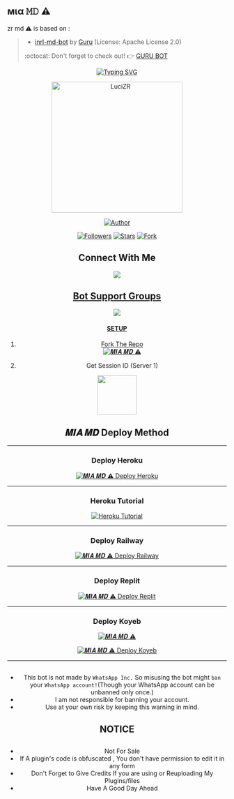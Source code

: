 ##  мια 𝙼𝙳 ⚠︎

zr md ⚠︎ is based on :
>- [inrl-md-bot](https://github.com/Guru322/GURU-BOT) by [Guru](https://github.com/I-NRL) (License: Apache License 2.0)
>
> :octocat: Don't forget to check out! :point_right: [GURU BOT](https://github.com/Guru322/GURU-BOT)
</p>
<div align="center">
<a href="https://git.io/typing-svg"><img src="https://readme-typing-svg.demolab.com?font=Ribeye&size=50&pause=1000&color=F710B1&center=true&width=910&height=100&lines=I'M+Mia MD ⚠︎;Multi+Divice+Whatsapp+Bot;Coded+By+LuciZR" alt="Typing SVG" /></a>
  
<p align="center">  
  <a href="https://whatsapp.com/channel/0029Va9S1ZW17En4Yh6hz63R">
    <img alt=LuciZR height="300" src="https://telegra.ph/file/02d1f769d1b4d992c8848.png">
   
</a> 
    
</p>

<p align="center">
<a href="https://github.com/LuciZR"><img title="Author" src="https://img.shields.io/badge/𝑴𝑰𝑨-𝑴𝑫-black?style=for-the-badge&logo=telegram"></a>
<p/>
<p align="center">
<a href="https://github.com/LuciZR?tab=followers"><img title="Followers" src="https://img.shields.io/github/followers/LuciZR?label=Followers&style=social"></a>
<a href="https://github.com/LuciZR/Mia-Md/stargazers/"><img title="Stars" src="https://img.shields.io/github/stars/LuciZR/Mia-Md?&style=social"></a>
<a href="https://github.com/LuciZR/Mia-Md/network/members"><img title="Fork" src="https://img.shields.io/github/forks/LuciZR/Mia-Md?style=social"></></a>
</p>

## Connect With Me

<p align="center">

<a href="https://api.whatsapp.com/send?phone=918293838182&text=𝙷𝚎𝚕𝚕𝚘+𝙻𝚞𝚌𝚒+𝚂𝚒𝚛"><img src="https://img.shields.io/badge/Contact Luci-25D366?style=for-the-badge&logo=whatsapp&logoColor=white" />

</p>



## Bot Support Groups
<p align="center">
 
<a href="https://whatsapp.com/channel/0029Va9S1ZW17En4Yh6hz63R"><img src="https://img.shields.io/badge/Join support Channel-25D366?style=for-the-badge&logo=whatsapp&logoColor=white" />

</p>

#### SETUP

1. Fork The Repo
    <br>
<a href="https://github.com/LuciZR/ZR-MD/fork"><img title="𝑴𝑰𝑨 𝑴𝑫 ⚠︎" src="https://img.shields.io/badge/Fork Repo-100000?style=for-the-badge&logo=scan&logoColor=white&labelColor=black&color=black"></a>

2. Get Session ID (Server 1)

<a href="https://zr-md.koyeb.app/code.zr"><img src="https://telegra.ph/file/65d614cc6911f9f8fc3f0.png" align="center" width="90" /> </a>
## 𝑴𝑰𝑨 𝑴𝑫 Deploy Method

---
### Deploy Heroku 

<a href="https://heroku.com/deploy?=https://github.com/LuciZR/Mia-Md"><img title="𝑴𝑰𝑨 𝑴𝑫 ⚠︎ Deploy Heroku" src="https://img.shields.io/badge/DEPLOY HEROKU-h?color=black&style=for-the-badge&logo=heroku"></a>

---
### Heroku Tutorial

<a href="https://i.imgur.com/qeZ1f50.jpg"><img title="Heroku Tutorial" src="https://img.shields.io/badge/Heroku Tutorial-h?color=black&style=for-the-badge&logo=heroku"></a>

---
### Deploy Railway

<a href="https://railway.app/new"><img title="𝑴𝑰𝑨 𝑴𝑫 ⚠︎ Deploy Railway" src="https://img.shields.io/badge/DEPLOY RAILWAY-h?color=black&style=for-the-badge&logo=Railway"></a>

---
### Deploy Replit

<a href="https://replit.com/github/LuciZR/Mia-Md"><img title="𝑴𝑰𝑨 𝑴𝑫 ⚠︎ Deploy Replit" src="https://img.shields.io/badge/DEPLOY REPLIT-h?color=black&style=for-the-badge&logo=Replit"></a>

---
### Deploy Koyeb

<a href="https://github.com/LuciZR/Mia-Md/wiki/DATABASE_URL"><img title="𝑴𝑰𝑨 𝑴𝑫 ⚠︎" src="https://img.shields.io/badge/DATABASE_URL-100000?style=for-the-badge&logo=scan&logoColor=white&labelColor=black&color=black"></a>


<a href="https://app.koyeb.com/services/deploy/?image=quay.io/lucizr/mia:latest&type=docker&env[DATABASE_URL]=DB&env[SESSION_ID]=mia-md+sessionid&env[PREFIX]=!&env[MODE]=public&env=[autoRead]=false&env[statusview]=true&env[REMOVEBG_KEY]=your+rmbg+key&env[antidelete]=false"><img title="𝑴𝑰𝑨 𝑴𝑫 ⚠︎ Deploy Koyeb" src="https://img.shields.io/badge/DEPLOY KOYEB-h?color=black&style=for-the-badge&logo=koyeb"></a>

---
   
## 
- This bot is not made by `WhatsApp Inc.` So misusing the bot might `ban` your `WhatsApp account!`(Though your WhatsApp account can be unbanned only once.)
- I am not responsible for banning your account.
- Use at your own risk by keeping this warning in mind.


<h2 align="center">  NOTICE
</h2>
   
## 
- Not For Sale
- If A plugin's code is obfuscated , You don't have permission to edit it in any form 
- Don't Forget to Give Credits If you are using or Reuploading My Plugins/files
- Have A Good Day Ahead

